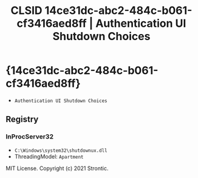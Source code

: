 ﻿---
title: "CLSID 14ce31dc-abc2-484c-b061-cf3416aed8ff | Authentication UI Shutdown Choices"
excerpt: What is COM-Object CLSID 14ce31dc-abc2-484c-b061-cf3416aed8ff?
---

# {14ce31dc-abc2-484c-b061-cf3416aed8ff}

* `Authentication UI Shutdown Choices`

## Registry


### InProcServer32

* `C:\Windows\system32\shutdownux.dll`
* ThreadingModel: `Apartment`

MIT License. Copyright (c) 2021 Strontic.


